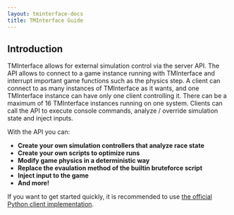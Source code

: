 ```yaml
---
layout: tminterface-docs
title: TMInterface Guide
---
```


## Introduction
TMInterface allows for external simulation control via the server API. The API allows to connect to a game instance running with TMInterface and interrupt important game functions such as the physics step. A client can connect to as many instances of TMInterface as it wants, and one TMInterface instance can have only one client controlling it. There can be a maximum of 16 TMInterface instances running on one system. Clients can call the API to execute console commands, analyze / override simulation state and inject inputs.

With the API you can:
* **Create your own simulation controllers that analyze race state**
* **Create your own scripts to optimize runs**
* **Modify game physics in a deterministic way**
* **Replace the evaulation method of the builtin bruteforce script**
* **Inject input to the game**
* **And more!**

If you want to get started quickly, it is recommended to use [the official Python client implementation](https://github.com/donadigo/TMInterfaceClientPython).